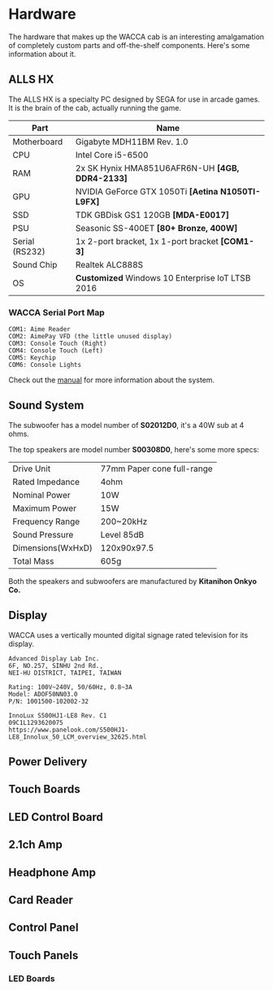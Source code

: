 # Hardware

The hardware that makes up the WACCA cab is an interesting amalgamation
of completely custom parts and off-the-shelf components. Here's some information about it.

## ALLS HX

The ALLS HX is a specialty PC designed by SEGA for use in arcade games.
It is the brain of the cab, actually running the game.

| Part           | Name                                                |
|----------------|-----------------------------------------------------|
| Motherboard    | Gigabyte MDH11BM Rev. 1.0                           |
| CPU            | Intel Core i5-6500                                  |
| RAM            | 2x SK Hynix HMA851U6AFR6N-UH **[4GB, DDR4-2133]**   |
| GPU            | NVIDIA GeForce GTX 1050Ti **[Aetina N1050TI-L9FX]** |                              |
| SSD            | TDK GBDisk GS1 120GB **[MDA-E0017]**                |
| PSU            | Seasonic SS-400ET **[80+ Bronze, 400W]**            |
| Serial (RS232) | 1x 2-port bracket, 1x 1-port bracket **[COM1-3]**   |
| Sound Chip     | Realtek ALC888S                                     |
| OS             | **Customized** Windows 10 Enterprise IoT LTSB 2016  |

### WACCA Serial Port Map
```text
COM1: Aime Reader
COM2: AimePay VFD (the little unused display)
COM3: Console Touch (Right)
COM4: Console Touch (Left)
COM5: Keychip
COM6: Console Lights
```

Check out the [manual](/info/manual.html) for more information about the system.

## Sound System

The subwoofer has a model number of **S02012D0**, it's a 40W sub at 4 ohms.

The top speakers are model number **S00308D0**, here's some more specs:

|                   |                            |
|-------------------|----------------------------|
| Drive Unit        | 77mm Paper cone full-range |
| Rated Impedance   | 4ohm                       |
| Nominal Power     | 10W                        |
| Maximum Power     | 15W                        |
| Frequency Range   | 200~20kHz                  |
| Sound Pressure    | Level    85dB              |
| Dimensions(WxHxD) | 120x90x97.5                |
| Total Mass        | 605g                       |

Both the speakers and subwoofers are manufactured by **Kitanihon Onkyo Co.**

## Display

WACCA uses a vertically mounted digital signage rated television for its display.

```
Advanced Display Lab Inc.
6F, NO.257, SINHU 2nd Rd.,
NEI-HU DISTRICT, TAIPEI, TAIWAN

Rating: 100V~240V, 50/60Hz, 0.8~3A
Model: ADOF50NN03.0
P/N: 1001500-102002-32

InnoLux S500HJ1-LE8 Rev. C1
09C1L1293620075
https://www.panelook.com/S500HJ1-LE8_Innolux_50_LCM_overview_32625.html
```

## Power Delivery



## Touch Boards



## LED Control Board



## 2.1ch Amp



## Headphone Amp



## Card Reader



## Control Panel



## Touch Panels

### LED Boards

